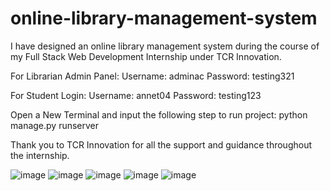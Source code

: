 # online-library-management-system
I have designed an online library management system during the course of my Full Stack Web Development Internship under TCR Innovation.

For Librarian Admin Panel:
Username: adminac
Password: testing321

For Student Login:
Username: annet04
Password: testing123

Open a New Terminal and input the following step to run project:
python manage.py runserver

Thank you to TCR Innovation for all the support and guidance throughout the internship.

![image](https://github.com/annetthomas04/online-library-management-system/assets/147621719/624b4f75-3922-447e-aad3-e9e4480679f6)
![image](https://github.com/annetthomas04/online-library-management-system/assets/147621719/2e0147b1-0112-4758-a315-a77d06803152)
![image](https://github.com/annetthomas04/online-library-management-system/assets/147621719/f08c7847-d923-4cdb-8059-a222580e2d7f)
![image](https://github.com/annetthomas04/online-library-management-system/assets/147621719/755257fe-326e-4c49-ab92-d4a4b901c210)
![image](https://github.com/annetthomas04/online-library-management-system/assets/147621719/9ebec56f-24f1-44bc-ac5d-822c96afb460)

